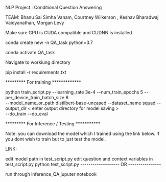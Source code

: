 
NLP Project : Conditional Question Answering

TEAM:
Bhanu Sai Simha Vanam, Courtney Wilkerson , Keshav Bharadwaj Vaidyanathan, Morgan Levy




Make sure GPU is CUDA compatible and CUDNN is installed


conda create new -n QA_task python=3.7

conda activate QA_task

Navigate to workiung directory

pip install -r requirements.txt

********* For training *************


python train_script.py --learning_rate 3e-4 --num_train_epochs 5 --per_device_train_batch_size 8 \
    --model_name_or_path distilbert-base-uncased --dataset_name squad  --output_dir < enter output directory for model saving > \
     --do_train --do_eval 





********* For Inference / Testing ***********


Note: you can download the model which I trained using the link below. If you dont wish to train but to just test the model.

LINK: 

edit model path in test_script.py
edit question and context variables in test_script.py
python test_script.py
------------------- OR ----------------

run through inference_QA juputer notebook
